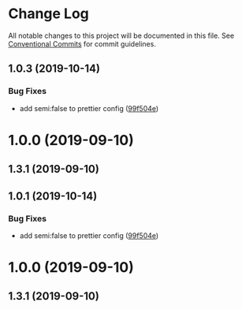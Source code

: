 # Change Log

All notable changes to this project will be documented in this file.
See [Conventional Commits](https://conventionalcommits.org) for commit guidelines.

## 1.0.3 (2019-10-14)

### Bug Fixes

- add semi:false to prettier config ([99f504e](https://github.com/blockmatic/dev-scripts/commit/99f504e))

# 1.0.0 (2019-09-10)

## 1.3.1 (2019-09-10)

## 1.0.1 (2019-10-14)

### Bug Fixes

- add semi:false to prettier config ([99f504e](https://github.com/blockmatic/dev-scripts/commit/99f504e))

# 1.0.0 (2019-09-10)

## 1.3.1 (2019-09-10)
